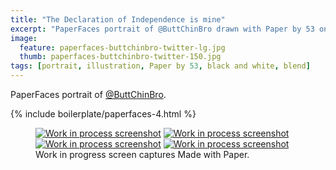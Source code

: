 ```yaml
---
title: "The Declaration of Independence is mine"
excerpt: "PaperFaces portrait of @ButtChinBro drawn with Paper by 53 on an iPad."
image: 
  feature: paperfaces-buttchinbro-twitter-lg.jpg
  thumb: paperfaces-buttchinbro-twitter-150.jpg
tags: [portrait, illustration, Paper by 53, black and white, blend]
---
```


PaperFaces portrait of [@ButtChinBro](http://twitter.com/ButtChinBro).

{% include boilerplate/paperfaces-4.html %}

<figure class="third">
	<a href="{{ site.url }}/assets/images/paperfaces-buttchinbro-process-1-lg.jpg"><img src="{{ site.url }}/assets/images/paperfaces-buttchinbro-process-1-600.jpg" alt="Work in process screenshot"></a>
	<a href="{{ site.url }}/assets/images/paperfaces-buttchinbro-process-2-lg.jpg"><img src="{{ site.url }}/assets/images/paperfaces-buttchinbro-process-2-600.jpg" alt="Work in process screenshot"></a>
	<a href="{{ site.url }}/assets/images/paperfaces-buttchinbro-process-3-lg.jpg"><img src="{{ site.url }}/assets/images/paperfaces-buttchinbro-process-3-600.jpg" alt="Work in process screenshot"></a>
	<a href="{{ site.url }}/assets/images/paperfaces-buttchinbro-process-4-lg.jpg"><img src="{{ site.url }}/assets/images/paperfaces-buttchinbro-process-4-600.jpg" alt="Work in process screenshot"></a>
	<figcaption>Work in progress screen captures Made with Paper.</figcaption>
</figure>